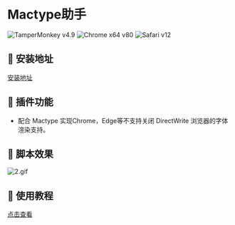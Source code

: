 # Mactype助手
![TamperMonkey v4.9](https://img.shields.io/badge/TamperMonkey-v4.8-brightgreen.svg) ![Chrome x64 v80](https://img.shields.io/badge/Chrome%20x64-v80.0-brightgreen.svg) ![Safari v12](https://img.shields.io/badge/Safari%20-v12.0-brightgreen.svg)

## 💽 安装地址
[安装地址](	https://www.baiduyun.wiki/install-mactype.html)

## 🔧 插件功能
- 配合 Mactype 实现Chrome，Edge等不支持关闭 DirectWrite 浏览器的字体渲染支持。

## 🎨 脚本效果
![2.gif](https://i.loli.net/2020/03/02/wkbXns48HVYEPKy.gif)
               
## 📖 使用教程
[点击查看](http://mp.weixin.qq.com/s?__biz=MzAwOTk3Mjg4Mg==&mid=100001190&idx=1&sn=7cb4356f33b0c5c6a5401d624139e161&chksm=1b56385b2c21b14db6e22c6b803762f7f5ca881dd576c96e506341c3ac95fafffc071db99df5#rd)



